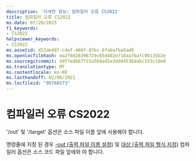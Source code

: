 ```yaml
---
description: '자세한 정보: 컴파일러 오류 CS2022'
title: 컴파일러 오류 CS2022
ms.date: 07/20/2015
f1_keywords:
- CS2022
helpviewer_keywords:
- CS2022
ms.assetid: d22de497-c4ef-466f-8fbc-6faba7ba5ad0
ms.openlocfilehash: ea2f8d26396729c65d402e718aa7bafc98135b2e
ms.sourcegitcommit: ddf7edb67715a5b9a45e3dd44536dabc153c1de0
ms.translationtype: MT
ms.contentlocale: ko-KR
ms.lasthandoff: 02/06/2021
ms.locfileid: "99768573"
---
```

# <a name="compiler-error-cs2022"></a>컴파일러 오류 CS2022

'/out' 및 '/target' 옵션은 소스 파일 이름 앞에 사용해야 합니다.  
  
 명령줄에 지정 된 경우 [-out (출력 파일 이름 설정)](../language-reference/compiler-options/out-compiler-option.md) 및 [대상 (출력 파일 형식 지정)](../language-reference/compiler-options/target-compiler-option.md) 컴파일러 옵션은 소스 코드 파일 앞에와 야 합니다.

